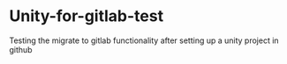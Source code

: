# Unity-for-gitlab-test
Testing the migrate to gitlab functionality after setting up a unity project in github
